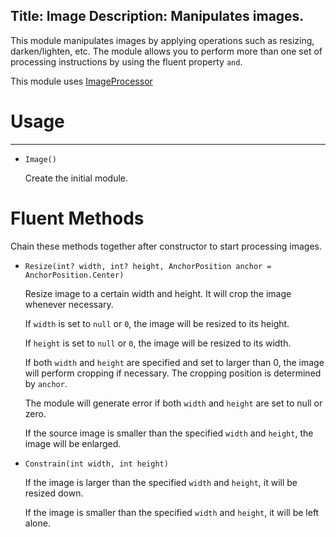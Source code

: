 Title: Image
Description: Manipulates images.
---
This module manipulates images by applying operations such as resizing, darken/lighten, etc. The module allows you to perform more than one set of processing instructions by using the fluent property `and`.

This module uses [ImageProcessor](http://imageprocessor.org/)


# Usage
---

  - `Image()`
  
    Create the initial module. 
    
    
# Fluent Methods

Chain these methods together after constructor to start processing images. 

  - `Resize(int? width, int? height, AnchorPosition anchor = AnchorPosition.Center)`
  
    Resize image to a certain width and height. It will crop the image whenever necessary.
    
    If `width` is set to `null` or `0`, the image will be resized to its height.
    
    If `height` is set to `null` or `0`,  the image will be resized to its width.
    
    If both `width` and `height` are specified and set to larger than 0, the image will perform cropping if necessary. The cropping position is determined by `anchor`.
    
    The module will generate error if both `width` and `height` are set to null or zero.
    
    If the source image is smaller than the specified `width` and `height`, the image will be enlarged.
 
  - `Constrain(int width, int height)`
 
    If the image is larger than the specified `width` and `height`, it will be resized down.
    
    If the image is smaller than the specified `width` and `height`, it will be left alone. 


